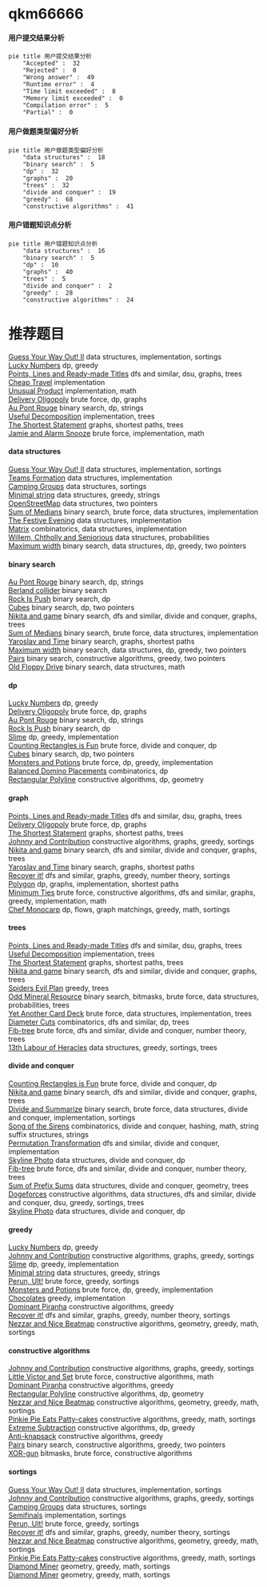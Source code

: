 # qkm66666
<!-- tabs:start -->
#### **用户提交结果分析**

```mermaid
pie title 用户提交结果分析
    "Accepted" :  32
    "Rejected" :  0
    "Wrong answer" :  49
    "Runtime error" :  4
    "Time limit exceeded" :  8
    "Memory limit exceeded" :  0
    "Compilation error" :  5
    "Partial" :  0
```
#### **用户做题类型偏好分析**

```mermaid
pie title 用户做题类型偏好分析
    "data structures" :  18
    "binary search" :  5
    "dp" :  32
    "graphs" :  20
    "trees" :  32
    "divide and conquer" :  19
    "greedy" :  68
    "constructive algorithms" :  41
```
#### **用户错题知识点分析**

```mermaid
pie title 用户错题知识点分析
    "data structures" :  16
    "binary search" :  5
    "dp" :  10
    "graphs" :  40
    "trees" :  5
    "divide and conquer" :  2
    "greedy" :  28
    "constructive algorithms" :  24
```
<!-- tabs:end -->
# 推荐题目
[Guess Your Way Out! II](http://codeforces.com/problemset/problem/558/D)		data structures,
                        implementation,
                        sortings		  
[Lucky Numbers](http://codeforces.com/problemset/problem/95/B)		dp,
                        greedy		  
[Points, Lines and Ready-made Titles](https://codeforces.com/contest/871/problem/C)		dfs and similar,
                        dsu,
                        graphs,
                        trees		  
[Cheap Travel](http://codeforces.com/problemset/problem/466/A)		implementation		  
[Unusual Product](http://codeforces.com/problemset/problem/405/C)		implementation,
                        math		  
[Delivery Oligopoly](http://codeforces.com/problemset/problem/1155/F)		brute force,
                        dp,
                        graphs		  
[Au Pont Rouge](http://codeforces.com/problemset/problem/1310/C)		binary search,
                        dp,
                        strings		  
[Useful Decomposition](http://codeforces.com/problemset/problem/981/C)		implementation,
                        trees		  
[The Shortest Statement](http://codeforces.com/problemset/problem/1051/F)		graphs,
                        shortest paths,
                        trees		  
[Jamie and Alarm Snooze](http://codeforces.com/problemset/problem/916/A)		brute force,
                        implementation,
                        math		  
<!-- tabs:start -->
#### **data structures**
[Guess Your Way Out! II](http://codeforces.com/problemset/problem/558/D)		data structures,
                        implementation,
                        sortings		  
[Teams Formation](https://codeforces.com/contest/879/problem/D)		data structures,
                        implementation		  
[Camping Groups](http://codeforces.com/problemset/problem/173/E)		data structures,
                        sortings		  
[Minimal string](http://codeforces.com/problemset/problem/797/C)		data structures,
                        greedy,
                        strings		  
[OpenStreetMap](http://codeforces.com/problemset/problem/1195/E)		data structures,
                        two pointers		  
[Sum of Medians](http://codeforces.com/problemset/problem/85/D)		binary search,
                        brute force,
                        data structures,
                        implementation		  
[The Festive Evening](http://codeforces.com/problemset/problem/834/B)		data structures,
                        implementation		  
[Matrix](http://codeforces.com/problemset/problem/364/A)		combinatorics,
                        data structures,
                        implementation		  
[Willem, Chtholly and Seniorious](http://codeforces.com/problemset/problem/896/C)		data structures,
                        probabilities		  
[Maximum width](http://codeforces.com/problemset/problem/1492/C)		binary search,
                        data structures,
                        dp,
                        greedy,
                        two pointers		  
#### **binary search**
[Au Pont Rouge](http://codeforces.com/problemset/problem/1310/C)		binary search,
                        dp,
                        strings		  
[Berland collider](http://codeforces.com/problemset/problem/24/E)		binary search		  
[Rock Is Push](http://codeforces.com/problemset/problem/1225/E)		binary search,
                        dp		  
[Cubes](http://codeforces.com/problemset/problem/180/E)		binary search,
                        dp,
                        two pointers		  
[Nikita and game](http://codeforces.com/problemset/problem/842/E)		binary search,
                        dfs and similar,
                        divide and conquer,
                        graphs,
                        trees		  
[Sum of Medians](http://codeforces.com/problemset/problem/85/D)		binary search,
                        brute force,
                        data structures,
                        implementation		  
[Yaroslav and Time](http://codeforces.com/problemset/problem/301/B)		binary search,
                        graphs,
                        shortest paths		  
[Maximum width](http://codeforces.com/problemset/problem/1492/C)		binary search,
                        data structures,
                        dp,
                        greedy,
                        two pointers		  
[Pairs](http://codeforces.com/problemset/problem/1463/D)		binary search,
                        constructive algorithms,
                        greedy,
                        two pointers		  
[Old Floppy Drive](http://codeforces.com/problemset/problem/1490/G)		binary search,
                        data structures,
                        math		  
#### **dp**
[Lucky Numbers](http://codeforces.com/problemset/problem/95/B)		dp,
                        greedy		  
[Delivery Oligopoly](http://codeforces.com/problemset/problem/1155/F)		brute force,
                        dp,
                        graphs		  
[Au Pont Rouge](http://codeforces.com/problemset/problem/1310/C)		binary search,
                        dp,
                        strings		  
[Rock Is Push](http://codeforces.com/problemset/problem/1225/E)		binary search,
                        dp		  
[Slime](http://codeforces.com/problemset/problem/1038/D)		dp,
                        greedy,
                        implementation		  
[Counting Rectangles is Fun](http://codeforces.com/problemset/problem/372/B)		brute force,
                        divide and conquer,
                        dp		  
[Cubes](http://codeforces.com/problemset/problem/180/E)		binary search,
                        dp,
                        two pointers		  
[Monsters and Potions](http://codeforces.com/problemset/problem/1070/G)		brute force,
                        dp,
                        greedy,
                        implementation		  
[Balanced Domino Placements](http://codeforces.com/problemset/problem/1237/F)		combinatorics,
                        dp		  
[Rectangular Polyline](http://codeforces.com/problemset/problem/1444/D)		constructive algorithms,
                        dp,
                        geometry		  
#### **graph**
[Points, Lines and Ready-made Titles](https://codeforces.com/contest/871/problem/C)		dfs and similar,
                        dsu,
                        graphs,
                        trees		  
[Delivery Oligopoly](http://codeforces.com/problemset/problem/1155/F)		brute force,
                        dp,
                        graphs		  
[The Shortest Statement](http://codeforces.com/problemset/problem/1051/F)		graphs,
                        shortest paths,
                        trees		  
[Johnny and Contribution](http://codeforces.com/problemset/problem/1361/A)		constructive algorithms,
                        graphs,
                        greedy,
                        sortings		  
[Nikita and game](http://codeforces.com/problemset/problem/842/E)		binary search,
                        dfs and similar,
                        divide and conquer,
                        graphs,
                        trees		  
[Yaroslav and Time](http://codeforces.com/problemset/problem/301/B)		binary search,
                        graphs,
                        shortest paths		  
[Recover it!](http://codeforces.com/problemset/problem/1176/D)		dfs and similar,
                        graphs,
                        greedy,
                        number theory,
                        sortings		  
[Polygon](http://codeforces.com/problemset/problem/1360/E)		dp,
                        graphs,
                        implementation,
                        shortest paths		  
[Minimum Ties](http://codeforces.com/problemset/problem/1487/C)		brute force,
                        constructive algorithms,
                        dfs and similar,
                        graphs,
                        greedy,
                        implementation,
                        math		  
[Chef Monocarp](http://codeforces.com/problemset/problem/1437/C)		dp,
                        flows,
                        graph matchings,
                        greedy,
                        math,
                        sortings		  
#### **trees**
[Points, Lines and Ready-made Titles](https://codeforces.com/contest/871/problem/C)		dfs and similar,
                        dsu,
                        graphs,
                        trees		  
[Useful Decomposition](http://codeforces.com/problemset/problem/981/C)		implementation,
                        trees		  
[The Shortest Statement](http://codeforces.com/problemset/problem/1051/F)		graphs,
                        shortest paths,
                        trees		  
[Nikita and game](http://codeforces.com/problemset/problem/842/E)		binary search,
                        dfs and similar,
                        divide and conquer,
                        graphs,
                        trees		  
[Spiders Evil Plan](http://codeforces.com/problemset/problem/526/G)		greedy,
                        trees		  
[Odd Mineral Resource](http://codeforces.com/problemset/problem/1479/D)		binary search,
                        bitmasks,
                        brute force,
                        data structures,
                        probabilities,
                        trees		  
[Yet Another Card Deck](http://codeforces.com/problemset/problem/1511/C)		brute force,
                        data structures,
                        implementation,
                        trees		  
[Diameter Cuts](http://codeforces.com/problemset/problem/1499/F)		combinatorics,
                        dfs and similar,
                        dp,
                        trees		  
[Fib-tree](http://codeforces.com/problemset/problem/1491/E)		brute force,
                        dfs and similar,
                        divide and conquer,
                        number theory,
                        trees		  
[13th Labour of Heracles](http://codeforces.com/problemset/problem/1466/D)		data structures,
                        greedy,
                        sortings,
                        trees		  
#### **divide and conquer**
[Counting Rectangles is Fun](http://codeforces.com/problemset/problem/372/B)		brute force,
                        divide and conquer,
                        dp		  
[Nikita and game](http://codeforces.com/problemset/problem/842/E)		binary search,
                        dfs and similar,
                        divide and conquer,
                        graphs,
                        trees		  
[Divide and Summarize](http://codeforces.com/problemset/problem/1461/D)		binary search,
                        brute force,
                        data structures,
                        divide and conquer,
                        implementation,
                        sortings		  
[Song of the Sirens](http://codeforces.com/problemset/problem/1466/G)		combinatorics,
                        divide and conquer,
                        hashing,
                        math,
                        string suffix structures,
                        strings		  
[Permutation Transformation](http://codeforces.com/problemset/problem/1490/D)		dfs and similar,
                        divide and conquer,
                        implementation		  
[Skyline Photo](https://codeforces.com/contest/1483/problem/C)		data structures,
                        divide and conquer,
                        dp		  
[Fib-tree](http://codeforces.com/problemset/problem/1491/E)		brute force,
                        dfs and similar,
                        divide and conquer,
                        number theory,
                        trees		  
[Sum of Prefix Sums](http://codeforces.com/problemset/problem/1303/G)		data structures,
                        divide and conquer,
                        geometry,
                        trees		  
[Dogeforces](http://codeforces.com/problemset/problem/1494/D)		constructive algorithms,
                        data structures,
                        dfs and similar,
                        divide and conquer,
                        dsu,
                        greedy,
                        sortings,
                        trees		  
[Skyline Photo](http://codeforces.com/problemset/problem/1482/E)		data structures,
                        divide and conquer,
                        dp		  
#### **greedy**
[Lucky Numbers](http://codeforces.com/problemset/problem/95/B)		dp,
                        greedy		  
[Johnny and Contribution](http://codeforces.com/problemset/problem/1361/A)		constructive algorithms,
                        graphs,
                        greedy,
                        sortings		  
[Slime](http://codeforces.com/problemset/problem/1038/D)		dp,
                        greedy,
                        implementation		  
[Minimal string](http://codeforces.com/problemset/problem/797/C)		data structures,
                        greedy,
                        strings		  
[Perun, Ult!](http://codeforces.com/problemset/problem/912/C)		brute force,
                        greedy,
                        sortings		  
[Monsters and Potions](http://codeforces.com/problemset/problem/1070/G)		brute force,
                        dp,
                        greedy,
                        implementation		  
[Chocolates](http://codeforces.com/problemset/problem/1139/B)		greedy,
                        implementation		  
[Dominant Piranha](http://codeforces.com/problemset/problem/1433/C)		constructive algorithms,
                        greedy		  
[Recover it!](http://codeforces.com/problemset/problem/1176/D)		dfs and similar,
                        graphs,
                        greedy,
                        number theory,
                        sortings		  
[Nezzar and Nice Beatmap](https://codeforces.com/contest/1478/problem/F)		constructive algorithms,
                        geometry,
                        greedy,
                        math,
                        sortings		  
#### **constructive algorithms**
[Johnny and Contribution](http://codeforces.com/problemset/problem/1361/A)		constructive algorithms,
                        graphs,
                        greedy,
                        sortings		  
[Little Victor and Set](http://codeforces.com/problemset/problem/460/D)		brute force,
                        constructive algorithms,
                        math		  
[Dominant Piranha](http://codeforces.com/problemset/problem/1433/C)		constructive algorithms,
                        greedy		  
[Rectangular Polyline](http://codeforces.com/problemset/problem/1444/D)		constructive algorithms,
                        dp,
                        geometry		  
[Nezzar and Nice Beatmap](https://codeforces.com/contest/1478/problem/F)		constructive algorithms,
                        geometry,
                        greedy,
                        math,
                        sortings		  
[Pinkie Pie Eats Patty-cakes](http://codeforces.com/problemset/problem/1393/C)		constructive algorithms,
                        greedy,
                        math,
                        sortings		  
[Extreme Subtraction](https://codeforces.com/contest/1443/problem/D)		constructive algorithms,
                        dp,
                        greedy		  
[Anti-knapsack](http://codeforces.com/problemset/problem/1493/A)		constructive algorithms,
                        greedy		  
[Pairs](http://codeforces.com/problemset/problem/1463/D)		binary search,
                        constructive algorithms,
                        greedy,
                        two pointers		  
[XOR-gun](https://codeforces.com/contest/1456/problem/B)		bitmasks,
                        brute force,
                        constructive algorithms		  
#### **sortings**
[Guess Your Way Out! II](http://codeforces.com/problemset/problem/558/D)		data structures,
                        implementation,
                        sortings		  
[Johnny and Contribution](http://codeforces.com/problemset/problem/1361/A)		constructive algorithms,
                        graphs,
                        greedy,
                        sortings		  
[Camping Groups](http://codeforces.com/problemset/problem/173/E)		data structures,
                        sortings		  
[Semifinals](http://codeforces.com/problemset/problem/378/B)		implementation,
                        sortings		  
[Perun, Ult!](http://codeforces.com/problemset/problem/912/C)		brute force,
                        greedy,
                        sortings		  
[Recover it!](http://codeforces.com/problemset/problem/1176/D)		dfs and similar,
                        graphs,
                        greedy,
                        number theory,
                        sortings		  
[Nezzar and Nice Beatmap](https://codeforces.com/contest/1478/problem/F)		constructive algorithms,
                        geometry,
                        greedy,
                        math,
                        sortings		  
[Pinkie Pie Eats Patty-cakes](http://codeforces.com/problemset/problem/1393/C)		constructive algorithms,
                        greedy,
                        math,
                        sortings		  
[Diamond Miner](https://codeforces.com/contest/1496/problem/C)		geometry,
                        greedy,
                        math,
                        sortings		  
[Diamond Miner](http://codeforces.com/problemset/problem/1495/A)		geometry,
                        greedy,
                        math,
                        sortings		  
<!-- tabs:end -->

